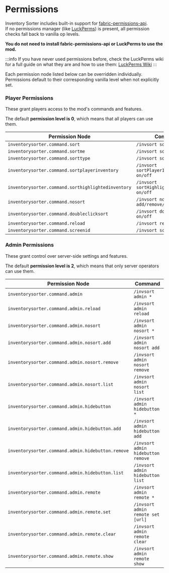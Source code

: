 # Permissions

Inventory Sorter includes built-in support for [fabric-permissions-api](https://github.com/lucko/fabric-permissions-api).  
If no permissions manager (like [LuckPerms](https://modrinth.com/plugin/luckperms)) is present, all permission checks fall back to vanilla op levels.

**You do not need to install fabric-permissions-api or LuckPerms to use the mod.**

:::info
If you have never used permissions before, check the LuckPerms wiki for a full guide on what they are 
and how to use them: [LuckPerms Wiki](https://luckperms.net/wiki/Usage)
:::

Each permission node listed below can be overridden individually.  
Permissions default to their corresponding vanilla level when not explicitly set.

### Player Permissions

These grant players access to the mod's commands and features.

The default **permission level is 0**, which means that all players can use them.

| Permission Node                                    | Command                                    |
|----------------------------------------------------|--------------------------------------------|
| `inventorysorter.command.sort`                     | `/invsort sort`                            |
| `inventorysorter.command.sortme`                   | `/invsort sortMe`                          |
| `inventorysorter.command.sorttype`                 | `/invsort sortType`                        |
| `inventorysorter.command.sortplayerinventory`      | `/invsort sortPlayerInventory on/off`      |
| `inventorysorter.command.sorthighlightedinventory` | `/invsort sortHighlightedInventory on/off` |
| `inventorysorter.command.nosort`                   | `/invsort nosort add/remove/list`          |
| `inventorysorter.command.doubleclicksort`          | `/invsort doubleClickSort on/off`          |
| `inventorysorter.command.reload`                   | `/invsort reload`                          |
| `inventorysorter.command.screenid`                 | `/invsort screenID`                        |


### Admin Permissions

These grant control over server-side settings and features.

The default **permission level is 2**, which means that only server operators can use them.

| Permission Node                                   | Command                            |
|---------------------------------------------------|------------------------------------|
| `inventorysorter.command.admin`                   | `/invsort admin *`                 |
| `inventorysorter.command.admin.reload`            | `/invsort admin reload`            |
| `inventorysorter.command.admin.nosort`            | `/invsort admin nosort *`          |
| `inventorysorter.command.admin.nosort.add`        | `/invsort admin nosort add`        |
| `inventorysorter.command.admin.nosort.remove`     | `/invsort admin nosort remove`     |
| `inventorysorter.command.admin.nosort.list`       | `/invsort admin nosort list`       |
| `inventorysorter.command.admin.hidebutton`        | `/invsort admin hidebutton *`      |
| `inventorysorter.command.admin.hidebutton.add`    | `/invsort admin hidebutton add`    |
| `inventorysorter.command.admin.hidebutton.remove` | `/invsort admin hidebutton remove` |
| `inventorysorter.command.admin.hidebutton.list`   | `/invsort admin hidebutton list`   |
| `inventorysorter.command.admin.remote`            | `/invsort admin remote *`          |
| `inventorysorter.command.admin.remote.set`        | `/invsort admin remote set [url]`  |
| `inventorysorter.command.admin.remote.clear`      | `/invsort admin remote clear`      |
| `inventorysorter.command.admin.remote.show`       | `/invsort admin remote show`       |
